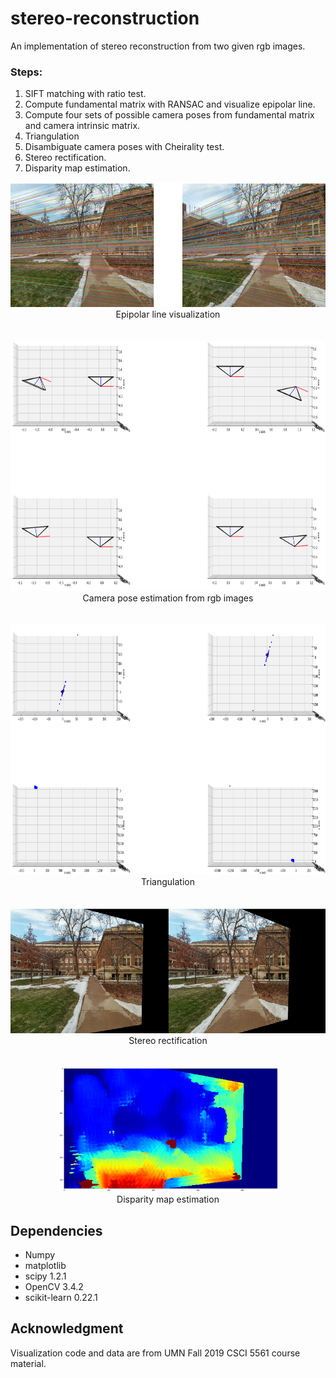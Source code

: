 # stereo-reconstruction

An implementation of stereo reconstruction from two given rgb images.
### Steps:
1. SIFT matching with ratio test.
2. Compute fundamental matrix with RANSAC and visualize epipolar line.
3. Compute four sets of possible camera poses from fundamental matrix and camera intrinsic matrix.
4. Triangulation
5. Disambiguate camera poses with Cheirality test.
6. Stereo rectification.
7. Disparity map estimation.


<p align="center">
  <img src="/result/epipolar.png" height="200">
  <br>Epipolar line visualization<br>
  <br><br>
  <img src="/result/camera_pose.png" height="400">
  <br>Camera pose estimation from rgb images<br>
  <br><br>
  <img src="/result/triangulation.png" height="400">
  <br>Triangulation<br>
  <br><br>
  <img src="/result/stereo_rectification.png" height="200">
  <br>Stereo rectification<br>
  <br><br>
  <img src="/result/disparity.png" height="200">
  <br>Disparity map estimation<br>
</p>

## Dependencies
* Numpy
* matplotlib
* scipy 1.2.1
* OpenCV 3.4.2
* scikit-learn 0.22.1

## Acknowledgment
Visualization code and data are from UMN Fall 2019 CSCI 5561 course material.
